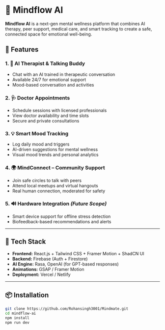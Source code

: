 # 🧠 Mindflow AI

**Mindflow AI** is a next-gen mental wellness platform that combines AI therapy, peer support, medical care, and smart tracking to create a safe, connected space for emotional well-being.

## 🌟 Features

### 1. 🤖 AI Therapist & Talking Buddy
- Chat with an AI trained in therapeutic conversation
- Available 24/7 for emotional support
- Mood-based conversation and activities

### 2. 🩺 Doctor Appointments
- Schedule sessions with licensed professionals
- View doctor availability and time slots
- Secure and private consultations

### 3. 💡 Smart Mood Tracking
- Log daily mood and triggers
- AI-driven suggestions for mental wellness
- Visual mood trends and personal analytics

### 4. 🌍 MindConnect – Community Support
- Join safe circles to talk with peers
- Attend local meetups and virtual hangouts
- Real human connection, moderated for safety

### 5. 🔊 Hardware Integration *(Future Scope)*
- Smart device support for offline stress detection
- Biofeedback-based recommendations and alerts

---

## 🚀 Tech Stack

- **Frontend:** React.js + Tailwind CSS + Framer Motion + ShadCN UI
- **Backend:** Firebase (Auth + Firestore)
- **AI Engine:** Rasa, OpenAI (for GPT-based responses)
- **Animations:** GSAP / Framer Motion
- **Deployment:** Vercel / Netlify

---

## 📦 Installation

```bash
git clone https://github.com/Rohansingh3001/Mindmate.git
cd mindflow-ai
npm install
npm run dev
